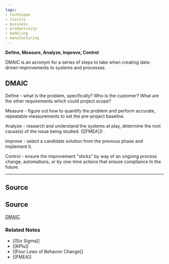 ```yaml
---
tags:
- technique
- clarity
- business
- productivity
- modeling
- manufacturing
---
```

**Define, Measure, Analyze, Improve, Control**

DMAIC is an acronym for a series of steps to take when creating data-driven improvements to systems and processes.

## DMAIC

Define - what is the problem, specifically? Who is the customer? What are the other requirements which could project scope?

Measure - figure out how to quantify the problem and perform accurate, repeatable measurements to set the pre-project baseline.

Analyze - research and understand the systems at play, determine the root cause(s) of the issue being studied. ([[FMEA]])

Improve - select a candidate solution from the previous phase and implement it.

Control - ensure the improvement "sticks" by way of an ongoing process change, automations, or by one-time actions that ensure compliance In the future.

---

## Source

## Source

[DMAIC](https://en.m.wikipedia.org/wiki/DMAIC)

### Related Notes
- [[Six Sigma]] 
- [[KPIs]] 
- [[Four Laws of Behavior Change]] 
- [[FMEA]]